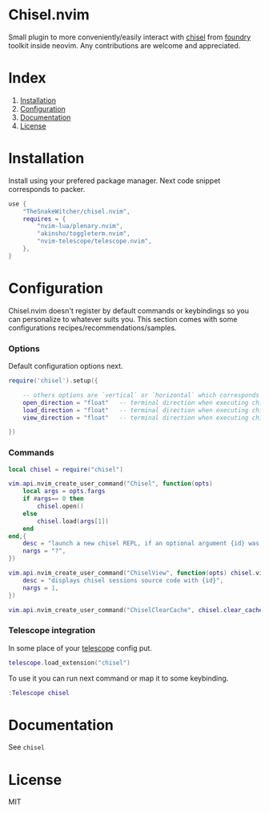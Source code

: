 # Chisel.nvim


Small plugin to more conveniently/easily interact with
[chisel](https://github.com/foundry-rs/foundry/tree/master/chisel) from
[foundry](https://github.com/foundry-rs/foundry) toolkit
inside neovim. Any contributions are welcome and appreciated.


# Index


1. [Installation](#Installation)
2. [Configuration](#Configuration)
3. [Documentation](#Documentation)
4. [License](#License)


# Installation


Install using your prefered package manager. Next code
snippet corresponds to packer.

```lua
use {
    "TheSnakeWitcher/chisel.nvim",
    requires = {
        "nvim-lua/plenary.nvim",
        "akinsho/toggleterm.nvim",
        "nvim-telescope/telescope.nvim",
    },
}
```


# Configuration


Chisel.nvim doesn't register by default commands or keybindings so
you can personalize to whatever suits you. This section comes with
some configurations recipes/recommendations/samples.

### Options

Default configuration options next.

```lua
require('chisel').setup({

    -- others options are `vertical` or `horizontal` which corresponds to toggleterm
    open_direction = "float"   -- terminal direction when executing chisel.open
    load_direction = "float"   -- terminal direction when executing chisel.load
    view_direction = "float"   -- terminal direction when executing chisel.view

})
```

### Commands

```lua
local chisel = require("chisel")

vim.api.nvim_create_user_command("Chisel", function(opts)
    local args = opts.fargs
    if #args== 0 then
        chisel.open()
    else
        chisel.load(args[1])
    end
end,{
    desc = "launch a new chisel REPL, if an optional argument {id} was passed loads the corresponding cached session",
    nargs = "?",
})

vim.api.nvim_create_user_command("ChiselView", function(opts) chisel.view(opts.fargs[1]) end, {
    desc = "displays chisel sessions source code with {id}",
    nargs = 1,
})

vim.api.nvim_create_user_command("ChiselClearCache", chisel.clear_cache , {desc = "deletes all cache sessions"})
```

### Telescope integration

In some place of your [telescope](https://github.com/nvim-telescope/telescope.nvim) config put.

```lua
telescope.load_extension("chisel")
```

To use it you can run next command or map it to some keybinding.

```lua
:Telescope chisel
```


# Documentation


See `chisel`


# License


MIT

